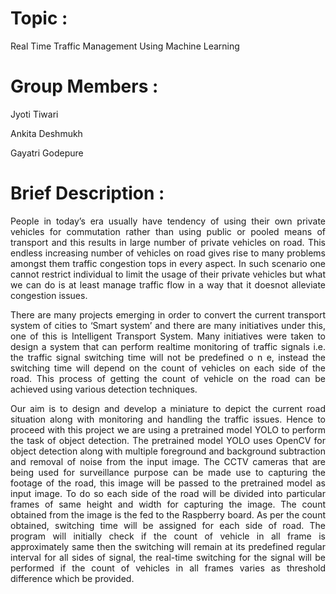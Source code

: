 # Topic :

Real Time Traffic Management Using Machine Learning

# Group Members :

Jyoti Tiwari

Ankita Deshmukh

Gayatri Godepure

# Brief Description :

<p align="justify">
People in today’s era usually have tendency of using their own private vehicles for commutation rather than using public or pooled means of transport and this results in large number of private vehicles on road. This endless increasing number of vehicles on road gives rise to many problems amongst them traffic congestion tops in every aspect. In such scenario one cannot restrict individual to limit the usage of their private vehicles but what we can do is at least manage traffic flow in a way that it doesnot alleviate congestion issues.
</p>

<p align="justify">
There are many projects emerging in order to convert the current transport system of cities to ‘Smart system’ and there are many initiatives under this, one of this is Intelligent Transport System. Many initiatives were taken to design a system that can perform realtime monitoring of traffic signals i.e. the traffic signal switching time will not be predefined o n e, instead the switching time will depend on the count of vehicles on each side of the road. This process of getting the count of vehicle on the road can be achieved using various detection techniques.
</p>

<p align="justify">
Our aim is to design and develop a miniature to depict the current road situation along with monitoring and handling the traffic issues. Hence to proceed with this project we are using a pretrained model YOLO to perform the task of object detection. The pretrained model YOLO uses OpenCV for object detection along with multiple foreground and background subtraction and removal of noise from the input image. The CCTV cameras that are being used for surveillance purpose can be made use to capturing the footage of the road, this image will be passed to the pretrained model as input image. To do so each side of the road will be divided into particular frames of same height and width for capturing the image. The count obtained from the image is the fed to the Raspberry board. As per the count obtained, switching time will be assigned for each side of road. The program will initially check if the count of vehicle in all frame is approximately same then the switching will remain at its predefined regular interval for all sides of signal, the real-time switching for the signal will be performed if the count of vehicles in all frames varies as threshold difference which be provided.
</p>
